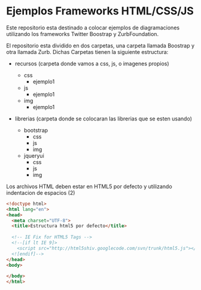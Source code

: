 Ejemplos Frameworks HTML/CSS/JS
===============================

Este repositorio esta destinado a colocar ejemplos de diagramaciones utilizando los frameworks Twitter Boostrap y ZurbFoundation.

El repositorio esta dividido en dos carpetas, una carpeta llamada Boostrap y otra llamada Zurb. Dichas Carpetas tienen la siguiente estructura:

  - recursos (carpeta donde vamos a css, js, o imagenes propios)
    - css
      - ejemplo1
    - js
      - ejemplo1
    - img
      - ejemplo1
      
  - librerias (carpeta donde se colocaran las librerias que se esten usando)
    - bootstrap
      - css
      - js
      - img
    - jqueryui
      - css
      - js
      - img
      
Los archivos HTML deben estar en HTML5 por defecto y utilizando indentacion de espacios (2)

```html
<!doctype html>
<html lang="en">
<head>
  <meta charset="UTF-8">
  <title>Estructura html5 por defecto</title>
  
  <!-- IE Fix for HTML5 Tags -->
  <!--[if lt IE 9]>
    <script src="http://html5shiv.googlecode.com/svn/trunk/html5.js"></script>
  <![endif]-->
</head>
<body>
  
</body>
</html>
```